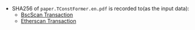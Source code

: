 - SHA256 of `paper.TConstFormer.en.pdf` is recorded to(as the input data):
  - [BscScan Transaction](https://bscscan.com/tx/0xccc751078f4618bd56131ef180df3491c005d840ca7eb68d086a129205396464)
  - [Etherscan Transaction](https://etherscan.io/tx/0x3fd2914aa4f0b6dbdf16aa3362e3da9f18f78782e52202f347c9a965b48a4ad5)
